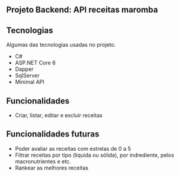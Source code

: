 ## Projeto Backend: API receitas maromba


## Tecnologias

Algumas das tecnologias usadas no projeto.

* C#
* ASP.NET Core 6
* Dapper
* SqlServer
* Minimal API

## Funcionalidades

* Criar, listar, editar e excluir receitas

## Funcionalidades futuras

* Poder avaliar as receitas com estrelas de 0 a 5
* Filtrar receitas por tipo (líquida ou sólida), por indrediente, pelos macronutrientes e etc.
* Rankear as melhores receitas


